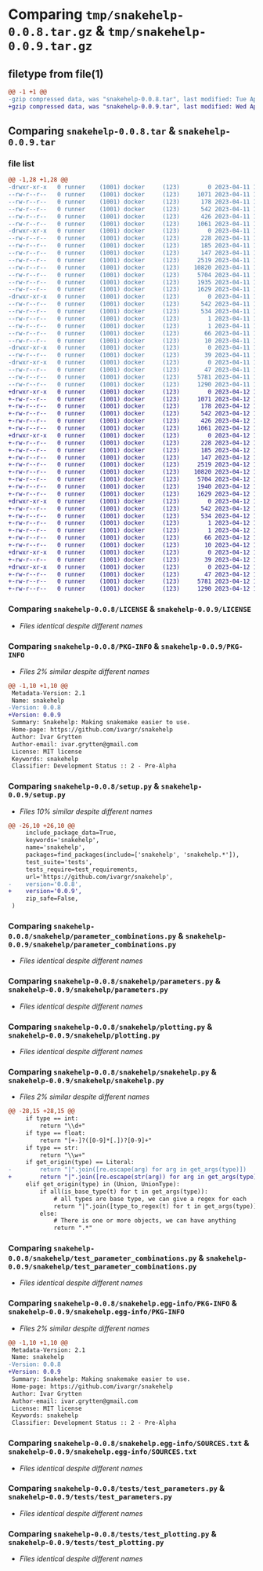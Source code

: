 # Comparing `tmp/snakehelp-0.0.8.tar.gz` & `tmp/snakehelp-0.0.9.tar.gz`

## filetype from file(1)

```diff
@@ -1 +1 @@
-gzip compressed data, was "snakehelp-0.0.8.tar", last modified: Tue Apr 11 12:16:44 2023, max compression
+gzip compressed data, was "snakehelp-0.0.9.tar", last modified: Wed Apr 12 14:25:56 2023, max compression
```

## Comparing `snakehelp-0.0.8.tar` & `snakehelp-0.0.9.tar`

### file list

```diff
@@ -1,28 +1,28 @@
-drwxr-xr-x   0 runner    (1001) docker     (123)        0 2023-04-11 12:16:44.508580 snakehelp-0.0.8/
--rw-r--r--   0 runner    (1001) docker     (123)     1071 2023-04-11 12:16:10.000000 snakehelp-0.0.8/LICENSE
--rw-r--r--   0 runner    (1001) docker     (123)      178 2023-04-11 12:16:10.000000 snakehelp-0.0.8/MANIFEST.in
--rw-r--r--   0 runner    (1001) docker     (123)      542 2023-04-11 12:16:44.512581 snakehelp-0.0.8/PKG-INFO
--rw-r--r--   0 runner    (1001) docker     (123)      426 2023-04-11 12:16:44.512581 snakehelp-0.0.8/setup.cfg
--rw-r--r--   0 runner    (1001) docker     (123)     1061 2023-04-11 12:16:10.000000 snakehelp-0.0.8/setup.py
-drwxr-xr-x   0 runner    (1001) docker     (123)        0 2023-04-11 12:16:44.508580 snakehelp-0.0.8/snakehelp/
--rw-r--r--   0 runner    (1001) docker     (123)      228 2023-04-11 12:16:10.000000 snakehelp-0.0.8/snakehelp/__init__.py
--rw-r--r--   0 runner    (1001) docker     (123)      185 2023-04-11 12:16:10.000000 snakehelp-0.0.8/snakehelp/cli.py
--rw-r--r--   0 runner    (1001) docker     (123)      147 2023-04-11 12:16:10.000000 snakehelp-0.0.8/snakehelp/config.py
--rw-r--r--   0 runner    (1001) docker     (123)     2519 2023-04-11 12:16:10.000000 snakehelp-0.0.8/snakehelp/parameter_combinations.py
--rw-r--r--   0 runner    (1001) docker     (123)    10820 2023-04-11 12:16:10.000000 snakehelp-0.0.8/snakehelp/parameters.py
--rw-r--r--   0 runner    (1001) docker     (123)     5704 2023-04-11 12:16:10.000000 snakehelp-0.0.8/snakehelp/plotting.py
--rw-r--r--   0 runner    (1001) docker     (123)     1935 2023-04-11 12:16:10.000000 snakehelp-0.0.8/snakehelp/snakehelp.py
--rw-r--r--   0 runner    (1001) docker     (123)     1629 2023-04-11 12:16:10.000000 snakehelp-0.0.8/snakehelp/test_parameter_combinations.py
-drwxr-xr-x   0 runner    (1001) docker     (123)        0 2023-04-11 12:16:44.508580 snakehelp-0.0.8/snakehelp.egg-info/
--rw-r--r--   0 runner    (1001) docker     (123)      542 2023-04-11 12:16:44.000000 snakehelp-0.0.8/snakehelp.egg-info/PKG-INFO
--rw-r--r--   0 runner    (1001) docker     (123)      534 2023-04-11 12:16:44.000000 snakehelp-0.0.8/snakehelp.egg-info/SOURCES.txt
--rw-r--r--   0 runner    (1001) docker     (123)        1 2023-04-11 12:16:44.000000 snakehelp-0.0.8/snakehelp.egg-info/dependency_links.txt
--rw-r--r--   0 runner    (1001) docker     (123)        1 2023-04-11 12:16:44.000000 snakehelp-0.0.8/snakehelp.egg-info/not-zip-safe
--rw-r--r--   0 runner    (1001) docker     (123)       66 2023-04-11 12:16:44.000000 snakehelp-0.0.8/snakehelp.egg-info/requires.txt
--rw-r--r--   0 runner    (1001) docker     (123)       10 2023-04-11 12:16:44.000000 snakehelp-0.0.8/snakehelp.egg-info/top_level.txt
-drwxr-xr-x   0 runner    (1001) docker     (123)        0 2023-04-11 12:16:44.508580 snakehelp-0.0.8/tests/
--rw-r--r--   0 runner    (1001) docker     (123)       39 2023-04-11 12:16:10.000000 snakehelp-0.0.8/tests/__init__.py
-drwxr-xr-x   0 runner    (1001) docker     (123)        0 2023-04-11 12:16:44.508580 snakehelp-0.0.8/tests/property_tests/
--rw-r--r--   0 runner    (1001) docker     (123)       47 2023-04-11 12:16:10.000000 snakehelp-0.0.8/tests/property_tests/test.py
--rw-r--r--   0 runner    (1001) docker     (123)     5781 2023-04-11 12:16:10.000000 snakehelp-0.0.8/tests/test_parameters.py
--rw-r--r--   0 runner    (1001) docker     (123)     1290 2023-04-11 12:16:10.000000 snakehelp-0.0.8/tests/test_plotting.py
+drwxr-xr-x   0 runner    (1001) docker     (123)        0 2023-04-12 14:25:56.249740 snakehelp-0.0.9/
+-rw-r--r--   0 runner    (1001) docker     (123)     1071 2023-04-12 14:25:34.000000 snakehelp-0.0.9/LICENSE
+-rw-r--r--   0 runner    (1001) docker     (123)      178 2023-04-12 14:25:34.000000 snakehelp-0.0.9/MANIFEST.in
+-rw-r--r--   0 runner    (1001) docker     (123)      542 2023-04-12 14:25:56.249740 snakehelp-0.0.9/PKG-INFO
+-rw-r--r--   0 runner    (1001) docker     (123)      426 2023-04-12 14:25:56.249740 snakehelp-0.0.9/setup.cfg
+-rw-r--r--   0 runner    (1001) docker     (123)     1061 2023-04-12 14:25:34.000000 snakehelp-0.0.9/setup.py
+drwxr-xr-x   0 runner    (1001) docker     (123)        0 2023-04-12 14:25:56.249740 snakehelp-0.0.9/snakehelp/
+-rw-r--r--   0 runner    (1001) docker     (123)      228 2023-04-12 14:25:34.000000 snakehelp-0.0.9/snakehelp/__init__.py
+-rw-r--r--   0 runner    (1001) docker     (123)      185 2023-04-12 14:25:34.000000 snakehelp-0.0.9/snakehelp/cli.py
+-rw-r--r--   0 runner    (1001) docker     (123)      147 2023-04-12 14:25:34.000000 snakehelp-0.0.9/snakehelp/config.py
+-rw-r--r--   0 runner    (1001) docker     (123)     2519 2023-04-12 14:25:34.000000 snakehelp-0.0.9/snakehelp/parameter_combinations.py
+-rw-r--r--   0 runner    (1001) docker     (123)    10820 2023-04-12 14:25:34.000000 snakehelp-0.0.9/snakehelp/parameters.py
+-rw-r--r--   0 runner    (1001) docker     (123)     5704 2023-04-12 14:25:34.000000 snakehelp-0.0.9/snakehelp/plotting.py
+-rw-r--r--   0 runner    (1001) docker     (123)     1940 2023-04-12 14:25:34.000000 snakehelp-0.0.9/snakehelp/snakehelp.py
+-rw-r--r--   0 runner    (1001) docker     (123)     1629 2023-04-12 14:25:34.000000 snakehelp-0.0.9/snakehelp/test_parameter_combinations.py
+drwxr-xr-x   0 runner    (1001) docker     (123)        0 2023-04-12 14:25:56.249740 snakehelp-0.0.9/snakehelp.egg-info/
+-rw-r--r--   0 runner    (1001) docker     (123)      542 2023-04-12 14:25:56.000000 snakehelp-0.0.9/snakehelp.egg-info/PKG-INFO
+-rw-r--r--   0 runner    (1001) docker     (123)      534 2023-04-12 14:25:56.000000 snakehelp-0.0.9/snakehelp.egg-info/SOURCES.txt
+-rw-r--r--   0 runner    (1001) docker     (123)        1 2023-04-12 14:25:56.000000 snakehelp-0.0.9/snakehelp.egg-info/dependency_links.txt
+-rw-r--r--   0 runner    (1001) docker     (123)        1 2023-04-12 14:25:56.000000 snakehelp-0.0.9/snakehelp.egg-info/not-zip-safe
+-rw-r--r--   0 runner    (1001) docker     (123)       66 2023-04-12 14:25:56.000000 snakehelp-0.0.9/snakehelp.egg-info/requires.txt
+-rw-r--r--   0 runner    (1001) docker     (123)       10 2023-04-12 14:25:56.000000 snakehelp-0.0.9/snakehelp.egg-info/top_level.txt
+drwxr-xr-x   0 runner    (1001) docker     (123)        0 2023-04-12 14:25:56.249740 snakehelp-0.0.9/tests/
+-rw-r--r--   0 runner    (1001) docker     (123)       39 2023-04-12 14:25:34.000000 snakehelp-0.0.9/tests/__init__.py
+drwxr-xr-x   0 runner    (1001) docker     (123)        0 2023-04-12 14:25:56.249740 snakehelp-0.0.9/tests/property_tests/
+-rw-r--r--   0 runner    (1001) docker     (123)       47 2023-04-12 14:25:34.000000 snakehelp-0.0.9/tests/property_tests/test.py
+-rw-r--r--   0 runner    (1001) docker     (123)     5781 2023-04-12 14:25:34.000000 snakehelp-0.0.9/tests/test_parameters.py
+-rw-r--r--   0 runner    (1001) docker     (123)     1290 2023-04-12 14:25:34.000000 snakehelp-0.0.9/tests/test_plotting.py
```

### Comparing `snakehelp-0.0.8/LICENSE` & `snakehelp-0.0.9/LICENSE`

 * *Files identical despite different names*

### Comparing `snakehelp-0.0.8/PKG-INFO` & `snakehelp-0.0.9/PKG-INFO`

 * *Files 2% similar despite different names*

```diff
@@ -1,10 +1,10 @@
 Metadata-Version: 2.1
 Name: snakehelp
-Version: 0.0.8
+Version: 0.0.9
 Summary: Snakehelp: Making snakemake easier to use.
 Home-page: https://github.com/ivargr/snakehelp
 Author: Ivar Grytten
 Author-email: ivar.grytten@gmail.com
 License: MIT license
 Keywords: snakehelp
 Classifier: Development Status :: 2 - Pre-Alpha
```

### Comparing `snakehelp-0.0.8/setup.py` & `snakehelp-0.0.9/setup.py`

 * *Files 10% similar despite different names*

```diff
@@ -26,10 +26,10 @@
     include_package_data=True,
     keywords='snakehelp',
     name='snakehelp',
     packages=find_packages(include=['snakehelp', 'snakehelp.*']),
     test_suite='tests',
     tests_require=test_requirements,
     url='https://github.com/ivargr/snakehelp',
-    version='0.0.8',
+    version='0.0.9',
     zip_safe=False,
 )
```

### Comparing `snakehelp-0.0.8/snakehelp/parameter_combinations.py` & `snakehelp-0.0.9/snakehelp/parameter_combinations.py`

 * *Files identical despite different names*

### Comparing `snakehelp-0.0.8/snakehelp/parameters.py` & `snakehelp-0.0.9/snakehelp/parameters.py`

 * *Files identical despite different names*

### Comparing `snakehelp-0.0.8/snakehelp/plotting.py` & `snakehelp-0.0.9/snakehelp/plotting.py`

 * *Files identical despite different names*

### Comparing `snakehelp-0.0.8/snakehelp/snakehelp.py` & `snakehelp-0.0.9/snakehelp/snakehelp.py`

 * *Files 2% similar despite different names*

```diff
@@ -28,15 +28,15 @@
     if type == int:
         return "\\d+"
     if type == float:
         return "[+-]?([0-9]*[.])?[0-9]+"
     if type == str:
         return "\\w+"
     if get_origin(type) == Literal:
-        return "|".join([re.escape(arg) for arg in get_args(type)])
+        return "|".join([re.escape(str(arg)) for arg in get_args(type)])
     elif get_origin(type) in (Union, UnionType):
         if all(is_base_type(t) for t in get_args(type)):
             # all types are base type, we can give a regex for each
             return "|".join([type_to_regex(t) for t in get_args(type)])
         else:
             # There is one or more objects, we can have anything
             return ".*"
```

### Comparing `snakehelp-0.0.8/snakehelp/test_parameter_combinations.py` & `snakehelp-0.0.9/snakehelp/test_parameter_combinations.py`

 * *Files identical despite different names*

### Comparing `snakehelp-0.0.8/snakehelp.egg-info/PKG-INFO` & `snakehelp-0.0.9/snakehelp.egg-info/PKG-INFO`

 * *Files 2% similar despite different names*

```diff
@@ -1,10 +1,10 @@
 Metadata-Version: 2.1
 Name: snakehelp
-Version: 0.0.8
+Version: 0.0.9
 Summary: Snakehelp: Making snakemake easier to use.
 Home-page: https://github.com/ivargr/snakehelp
 Author: Ivar Grytten
 Author-email: ivar.grytten@gmail.com
 License: MIT license
 Keywords: snakehelp
 Classifier: Development Status :: 2 - Pre-Alpha
```

### Comparing `snakehelp-0.0.8/snakehelp.egg-info/SOURCES.txt` & `snakehelp-0.0.9/snakehelp.egg-info/SOURCES.txt`

 * *Files identical despite different names*

### Comparing `snakehelp-0.0.8/tests/test_parameters.py` & `snakehelp-0.0.9/tests/test_parameters.py`

 * *Files identical despite different names*

### Comparing `snakehelp-0.0.8/tests/test_plotting.py` & `snakehelp-0.0.9/tests/test_plotting.py`

 * *Files identical despite different names*


